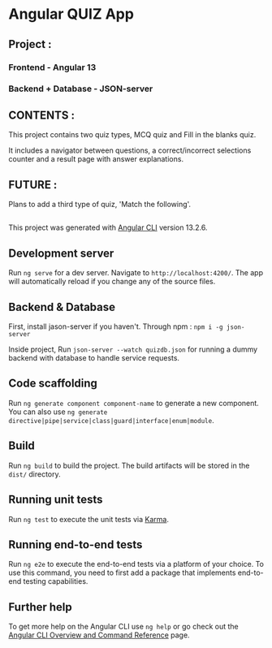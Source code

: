 # Angular QUIZ App

## Project :

### Frontend - Angular 13
### Backend + Database - JSON-server

## CONTENTS :

This project contains two quiz types, MCQ quiz and Fill in the blanks quiz.

It includes a navigator between questions, a correct/incorrect selections counter and a result page with answer explanations.


## FUTURE : 

Plans to add a third type of quiz, 'Match the following'.

##

This project was generated with [Angular CLI](https://github.com/angular/angular-cli) version 13.2.6.


## Development server

Run `ng serve` for a dev server. Navigate to `http://localhost:4200/`. The app will automatically reload if you change any of the source files.

## Backend & Database

First, install jason-server if you haven't.  Through npm : `npm i -g json-server`

Inside project,
Run `json-server --watch quizdb.json` for running a dummy backend with database to handle service requests. 

## Code scaffolding

Run `ng generate component component-name` to generate a new component. You can also use `ng generate directive|pipe|service|class|guard|interface|enum|module`.

## Build

Run `ng build` to build the project. The build artifacts will be stored in the `dist/` directory.

## Running unit tests

Run `ng test` to execute the unit tests via [Karma](https://karma-runner.github.io).

## Running end-to-end tests

Run `ng e2e` to execute the end-to-end tests via a platform of your choice. To use this command, you need to first add a package that implements end-to-end testing capabilities.

## Further help

To get more help on the Angular CLI use `ng help` or go check out the [Angular CLI Overview and Command Reference](https://angular.io/cli) page.
